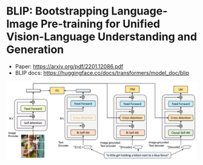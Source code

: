 #  BLIP: Bootstrapping Language-Image Pre-training for Unified Vision-Language Understanding and Generation
* Paper: https://arxiv.org/pdf/2201.12086.pdf
* BLIP docs: https://huggingface.co/docs/transformers/model_doc/blip

![image](blip_model.png)
